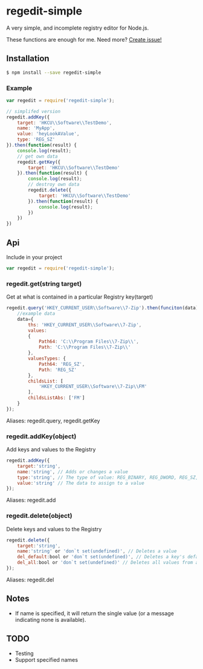 # regedit-simple
A very simple, and incomplete registry editor for Node.js.

These functions are enough for me. Need more? [Create issue!](https://github.com/utyfua/regedit-simple/issues/new)

## Installation
```sh
$ npm install --save regedit-simple
```

### Example
```javascript
var regedit = require('regedit-simple');

// simplifed version
regedit.addKey({
	target: 'HKCU\\Software\\TestDemo',
	name: 'MyApp',
	value: 'heyLookAValue',
	type: 'REG_SZ'
}).then(function(result) {
	console.log(result);
	// get own data
	regedit.getKey({
		target: 'HKCU\\Software\\TestDemo'
	}).then(function(result) {
		console.log(result);
		// destroy own data
		regedit.delete({
			target: 'HKCU\\Software\\TestDemo'
		}).then(function(result) {
			console.log(result);
		})
	})
})
```

## Api
Include in your project
```javascript
var regedit = require('regedit-simple');
```

### regedit.get(string target)
Get at what is contained in a particular Registry key(target)
```javascript
regedit.query('HKEY_CURRENT_USER\\Software\\7-Zip').then(funciton(data){
	//example data
	data={
		ths: 'HKEY_CURRENT_USER\\Software\\7-Zip',
		values:
		{
			Path64: 'C:\\Program Files\\7-Zip\\',
			Path: 'C:\\Program Files\\7-Zip\\' 
		},
		valuesTypes: {
			Path64: 'REG_SZ',
			Path: 'REG_SZ'
		},
		childsList: [
			'HKEY_CURRENT_USER\\Software\\7-Zip\\FM'
		],
		childsListAbs: ['FM']
	}
});
```
Aliases: regedit.query, regedit.getKey

### regedit.addKey(object)
Add keys and values to the Registry
```javascript
regedit.addKey({
	target:'string',
	name:'string', // Adds or changes a value
	type:'string', // The type of value: REG_BINARY, REG_DWORD, REG_SZ, REG_MULTI_SZ, etc. The default is REG_SZ
	value:'string' // The data to assign to a value
});
```
Aliases: regedit.add

### regedit.delete(object)
Delete keys and values to the Registry
```javascript
regedit.delete({
	target:'string',
	name:'string' or 'don`t set(undefined)', // Deletes a value
	del_default:bool or 'don`t set(undefined)', // Deletes a key's default value
	del_all:bool or 'don`t set(undefined)' // Deletes all values from a key
});
```
Aliases: regedit.del

## Notes
* If name is specified, it will return the single value (or a message indicating none is available).

## TODO
* Testing
* Support specified names